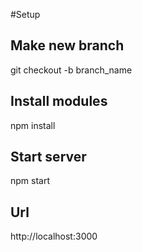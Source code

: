#Setup

Make new branch
----------------
git checkout -b branch_name

Install modules
----------------
npm install

Start server
----------------
npm start

Url
----------------
http://localhost:3000
